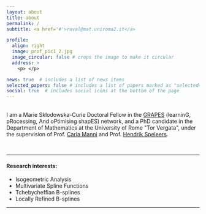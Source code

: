 ```yaml
---
layout: about
title: about
permalink: /
subtitle: <a href='#'>raval@mat.uniroma2.it</a>

profile:
  align: right
  image: prof_pic1_2.jpg
  image_circular: false # crops the image to make it circular
  address: >
    <p> </p>

news: true  # includes a list of news items
selected_papers: false # includes a list of papers marked as "selected={true}"
social: true  # includes social icons at the bottom of the page
---
```


\
I am a Marie Sklodowska-Curie Doctoral Fellow in the [GRAPES](http://grapes-network.eu/) (learninG, pRocessing, And oPtimising shapES) network, and a PhD candidate in the Department of Mathematics at the University of Rome "Tor Vergata", under the supervision of Prof. [Carla Manni](http://www.mat.uniroma2.it/~manni/home_ing.html) and Prof. [Hendrik Speleers](https://www.mat.uniroma2.it/~speleers/).

<br>

*** 

#### Research interests: 
  <ul>
    <li>Isogeometric Analysis</li>
    <li>Multivariate Spline Functions</li>
    <li>Tchebycheffian B-splines</li>
    <li>Locally Refined B-splines</li>
  </ul>



***

